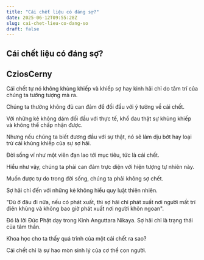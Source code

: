 ```yaml
---
title: "Cái chết liệu có đáng sợ?"
date: 2025-06-12T09:55:28Z
slug: cai-chet-lieu-co-dang-so
draft: false
---
```


## Cái chết liệu có đáng sợ?

## CziosCerny

Cái chết tự nó không khủng khiếp và khiếp sợ hay kinh hãi chỉ do tâm trí của chúng ta tưởng tượng mà ra. 

Chúng ta thường không đủ can đảm để đối đầu với ý tưởng về cái chết. 

Với những kẻ không dám đối đầu với thực tế, khổ đau thật sự khủng khiếp và không thể chấp nhận được. 

Nhưng nếu chúng ta biết đương đầu với sự thật, nó sẽ làm dịu bớt hay loại trừ cái khủng khiếp của sự sợ hãi. 

Đời sống ví như một viên đạn lao tới mục tiêu, tức là cái chết. 

Hiểu như vậy, chúng ta phải can đảm trực diện với hiện tượng tự nhiên này. 

Muốn được tự do trong đời sống, chúng ta phải không sợ chết.
 
Sợ hãi chỉ đến với những kẻ không hiểu quy luật thiên nhiên. 

"Dù ở đâu đi nữa, nếu có phát xuất, thì sợ hãi chỉ phát xuất nơi người mất trí điên khùng và không bao giờ phát xuất nơi người khôn ngoan". 

Đó là lời Đức Phật dạy trong Kinh Anguttara Nikaya. Sợ hãi chỉ là trạng thái của tâm thần. 

Khoa học cho ta thấy quá trình của một cái chết ra sao? 

Cái chết chỉ là sự hao mòn sinh lý của cơ thể con người.